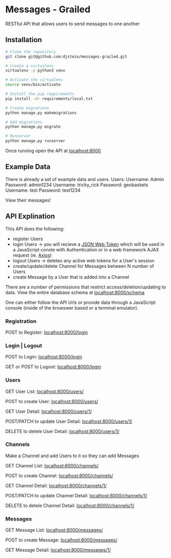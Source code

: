 # Messages - Grailed
RESTful API that allows users to send messages to one another

## Installation
```bash
# Clone the repository
git clone git@github.com:djstein/messages-grailed.git

# Create a virtualenv
virtualenv -p python3 venv

# Activate the virtualenv
source venv/bin/activate

# Install the pip requirements
pip install -Ur requirements/local.txt

# Create migrations
python manage.py makemigrations

# Add migrations
python manage.py migrate

# Runserver
python manage.py runserver
```

Once running open the API at [localhost:8000](http://localhost:8000)

## Example Data
There is already a set of example data and users.
Users:
Username: Admin Password: admin1234
Username: tricky_rick Password: geobaskets
Username: test Password: test1234

View their messages!

## API Explination
This API does the following:
- register Users
- login Users  -> you will recieve a [JSON Web Token](https://jwt.io/) which will be used in a JavaScript conole with Authentication or in a web framework AJAX request (ie. [Axios](https://github.com/mzabriskie/axios))
- logout Users -> deletes any active web tokens for a User's session
- create/update/delete Channel for Messages between N number of Users
- create Message by a User that is added into a Channel

There are a number of permissions that restrict access/deletion/updating to data.
View the entire database schema at [localhost:8000/schema](http://localhost:8000/schema)

One can either follow the API Urls or provide data through a JavaScript console (inside of the browswer based or a terminal emulator).


### Registration
POST to Register: [localhost:8000/login](http://localhost:8000/registration)


### Login | Logout
POST to Login: [localhost:8000/login](http://localhost:8000/login)

GET or POST to Logout: [localhost:8000/login](http://localhost:8000/logout)


### Users
GET User List: [localhost:8000/users/](http://localhost:8000/users/)

POST to create User: [localhost:8000/users/](http://localhost:8000/users/)

GET User Detail: [localhost:8000/users/1/](http://localhost:8000/users/1/)

POST/PATCH to update User Detail: [localhost:8000/users/1/](http://localhost:8000/users/1/)

DELETE to detele User Detail: [localhost:8000/users/1/](http://localhost:8000/users/1/)


### Channels
Make a Channel and add Users to it so they can add Messages

GET Channel List: [localhost:8000/channels/](http://localhost:8000/channels)

POST to create Channel: [localhost:8000/channels/](http://localhost:8000/channels)

GET Channel Detail: [localhost:8000/channels/1/](http://localhost:8000/channels/1/)

POST/PATCH to update Channel Detail: [localhost:8000/channels/1/](http://localhost:8000/channels/1/)

DELETE to detele Channel Detail: [localhost:8000/channels/1/](http://localhost:8000/channels/1/)


### Messages
GET Message List: [localhost:8000/messages/](http://localhost:8000/messages)

POST to create Message: [localhost:8000/messages/](http://localhost:8000/messages)

GET Message Detail: [localhost:8000/messages/1/](http://localhost:8000/messages/1/)
